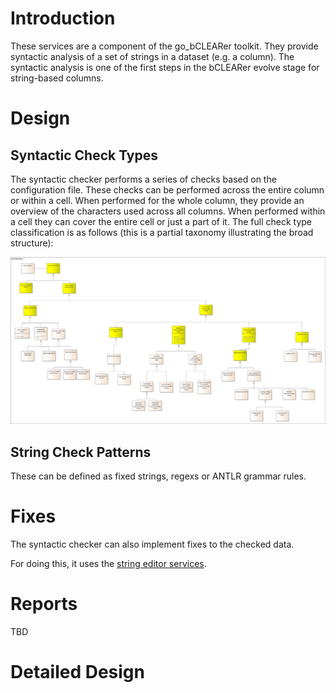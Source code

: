 # Introduction

These services are a component of the go_bCLEARer toolkit. They provide
syntactic analysis of a set of strings in a dataset (e.g. a column). The
syntactic analysis is one of the first steps in the bCLEARer evolve
stage for string-based columns.

# Design

## Syntactic Check Types

The syntactic checker performs a series of checks based on the
configuration file. These checks can be performed across the entire
column or within a cell. When performed for the whole column, they
provide an overview of the characters used across all columns. When
performed within a cell they can cover the entire cell or just a part of
it. The full check type classification is as follows (this is a partial
taxonomy illustrating the broad structure):

![](documentation/data_models/check_types.png)

## String Check Patterns

These can be defined as fixed strings, regexs or ANTLR grammar rules.

# Fixes

The syntactic checker can also implement fixes to the checked data.

For doing this, it uses the [string editor services](https://github.com/OntoLedgy/string_editing_services).

# Reports

TBD

# Detailed Design

